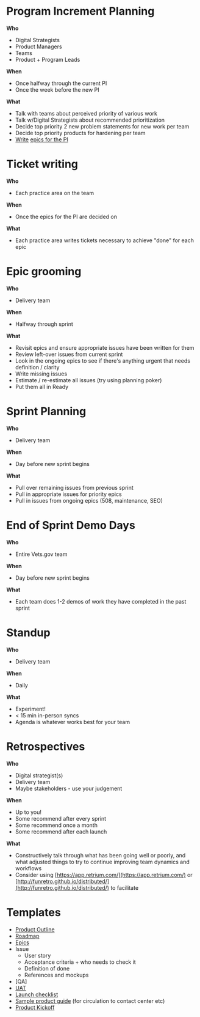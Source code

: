 # Program Increment Planning

**Who**

- Digital Strategists
- Product Managers
- Teams
- Product + Program Leads

**When**

- Once halfway through the current PI
- Once the week before the new PI

**What**

- Talk with teams about perceived priority of various work
- Talk w/Digital Strategists about recommended prioritization
- Decide top priority 2 new problem statements for new work per team
- Decide top priority products for hardening per team
- [Write](https://docs.google.com/a/adhocteam.us/document/d/1kv_zpT7FQviUC-nZ2Ef0g0aCfOaNJePneIvJroy_NUE/edit?usp=sharing) [epics for the PI](https://docs.google.com/a/adhocteam.us/document/d/1kv_zpT7FQviUC-nZ2Ef0g0aCfOaNJePneIvJroy_NUE/edit?usp=sharing)

#

# Ticket writing

**Who**

- Each practice area on the team

**When**

- Once the epics for the PI are decided on

**What**

- Each practice area writes tickets necessary to achieve &quot;done&quot; for each epic

#

# Epic grooming

**Who**

- Delivery team

**When**

- Halfway through sprint

**What**

- Revisit epics and ensure appropriate issues have been written for them
- Review left-over issues from current sprint
- Look in the ongoing epics to see if there&#39;s anything urgent that needs definition / clarity
- Write missing issues
- Estimate / re-estimate all issues (try using planning poker)
- Put them all in Ready

#

# Sprint Planning

**Who**

- Delivery team

**When**

- Day before new sprint begins

**What**

- Pull over remaining issues from previous sprint
- Pull in appropriate issues for priority epics
- Pull in issues from ongoing epics (508, maintenance, SEO)

#

# End of Sprint Demo Days

**Who**

- Entire Vets.gov team

**When**

- Day before new sprint begins

**What**

- Each team does 1-2 demos of work they have completed in the past sprint

#

# Standup

**Who**

- Delivery team

**When**

- Daily

**What**

- Experiment!
- &lt; 15 min in-person syncs
- Agenda is whatever works best for your team

#

# Retrospectives

**Who**

- Digital strategist(s)
- Delivery team
- Maybe stakeholders - use your judgement

**When**

- Up to you!
- Some recommend after every sprint
- Some recommend once a month
- Some recommend after each launch

**What**

- Constructively talk through what has been going well or poorly, and what adjusted things to try to continue improving team dynamics and workflows
- Consider using [https://app.retrium.com/](https://app.retrium.com/) or [http://funretro.github.io/distributed/](http://funretro.github.io/distributed/) to facilitate

#

# Templates

- [Product Outline](https://github.com/department-of-veterans-affairs/va.gov-team/blob/master/platform/product-management/product-outline-template.md)
- [Roadmap](https://docs.google.com/spreadsheets/d/1NfWWpJ55kun07Fowg191fOOY_ucRzc9kOdKx4d6hCK4/edit#gid=370900662)
- [Epics](https://docs.google.com/a/adhocteam.us/document/d/1kv_zpT7FQviUC-nZ2Ef0g0aCfOaNJePneIvJroy_NUE/edit?usp=sharing)
- Issue
  - User story
  - Acceptance criteria + who needs to check it
  - Definition of done
  - References and mockups
- [QA]
- [UAT]()
- [Launch checklist](https://docs.google.com/document/d/1kv_zpT7FQviUC-nZ2Ef0g0aCfOaNJePneIvJroy_NUE/edit#)
- [Sample product guide](https://docs.google.com/a/adhocteam.us/document/d/1lBt17sGFgVKCdNU0kecpL8fFdrtoqmY9bGPayEvquaY/edit?usp=sharing) (for circulation to contact center etc)
- [Product Kickoff]()
